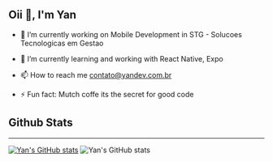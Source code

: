 ## Oii 👋, I'm Yan 

- 🔭 I’m currently working on Mobile Development in STG - Solucoes Tecnologicas em Gestao 

- 🌱 I’m currently learning and working with React Native, Expo

- 📫 How to reach me contato@yandev.com.br

- ⚡ Fun fact: Mutch coffe its the secret for good code

## Github Stats
----------------------------------------------------------------
[![Yan's GitHub stats](https://github-readme-stats.vercel.app/api?username=yansena)](https://github.com/yansena/github-readme-stats)
![Yan's GitHub stats](https://github-readme-stats.vercel.app/api?username=yansena&show_icons=true&theme=radical)

